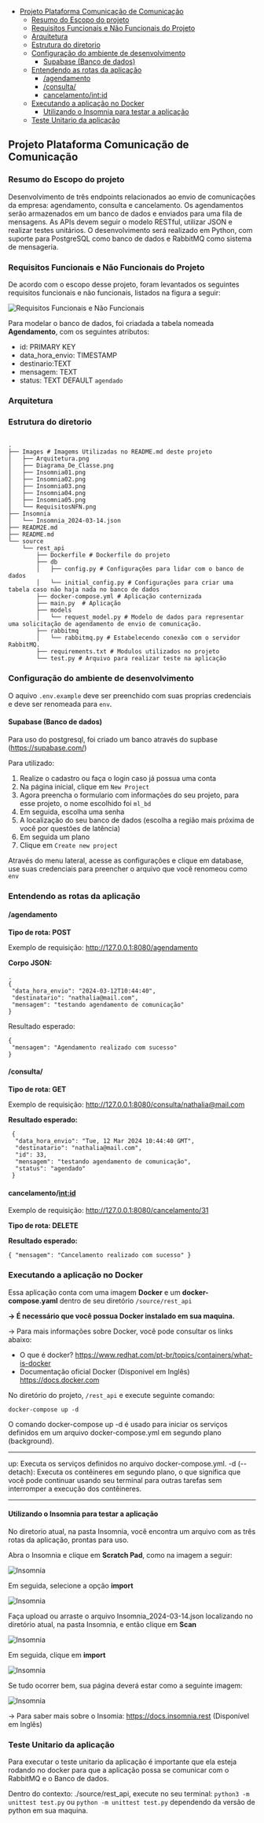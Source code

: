 - [Projeto Plataforma Comunicação de Comunicação](#projeto-plataforma-comunicação-de-comunicação)
  - [Resumo do Escopo do projeto](#resumo-do-escopo-do-projeto)
  - [Requisitos Funcionais e Não Funcionais do Projeto](#requisitos-funcionais-e-não-funcionais-do-projeto)
  - [Arquitetura](#arquitetura)
  - [Estrutura do diretorio](#estrutura-do-diretorio)
  - [Configuração do ambiente de desenvolvimento](#configuração-do-ambiente-de-desenvolvimento)
    - [Supabase (Banco de dados)](#supabase-banco-de-dados)
  - [Entendendo as rotas da aplicação](#entendendo-as-rotas-da-aplicação)
    - [/agendamento](#agendamento)
    - [/consulta/](#consulta)
    - [cancelamento/int:id](#cancelamentointid)
  - [Executando a aplicação no Docker](#executando-a-aplicação-no-docker)
    - [Utilizando o Insomnia para testar a aplicação](#utilizando-o-insomnia-para-testar-a-aplicação)
  - [Teste Unitario da aplicação](#teste-unitario-da-aplicação)

## Projeto Plataforma Comunicação de Comunicação

### Resumo do Escopo do projeto

Desenvolvimento de três endpoints relacionados ao envio de comunicações da empresa: agendamento, consulta e cancelamento.
Os agendamentos serão armazenados em um banco de dados e enviados para uma fila de mensagens. As APIs devem seguir o modelo RESTful, utilizar JSON e realizar testes unitários.
O desenvolvimento será realizado em Python, com suporte para PostgreSQL como banco de dados e RabbitMQ como sistema de mensageria.

### Requisitos Funcionais e Não Funcionais do Projeto

De acordo com o escopo desse projeto, foram levantados os seguintes requisitos funcionais e não funcionais, listados na figura a seguir:

![Requisitos Funcionais e Não Funcionais](./Images/RequisitosNFN.png)

Para modelar o banco de dados, foi criadada a tabela nomeada **Agendamento**, com os seguintes atributos:

- id: PRIMARY KEY
- data_hora_envio: TIMESTAMP
- destinario:TEXT
- mensagem: TEXT
- status: TEXT DEFAULT `agendado`

### Arquitetura


### Estrutura do diretorio

```

.
├── Images # Imagems Utilizadas no README.md deste projeto
│   ├── Arquitetura.png
│   ├── Diagrama_De_Classe.png
│   ├── Insomnia01.png
│   ├── Insomnia02.png
│   ├── Insomnia03.png
│   ├── Insomnia04.png
│   ├── Insomnia05.png
│   └── RequisitosNFN.png
├── Insomnia
│   └── Insomnia_2024-03-14.json
├── READM2E.md
├── README.md
└── source
    └── rest_api
        ├── Dockerfile # Dockerfile do projeto
        ├── db
        │   ├── config.py # Configurações para lidar com o banco de dados
        │   └── initial_config.py # Configurações para criar uma tabela caso não haja nada no banco de dados
        ├── docker-compose.yml # Aplicação conternizada
        ├── main.py  # Aplicação 
        ├── models
        │   └── request_model.py # Modelo de dados para representar uma solicitação de agendamento de envio de comunicação.
        ├── rabbitmq
        │   └── rabbitmq.py # Estabelecendo conexão com o servidor RabbitMQ.
        ├── requirements.txt # Modulos utilizados no projeto
        └── test.py # Arquivo para realizar teste na aplicação
```

### Configuração do ambiente de desenvolvimento

O aquivo `.env.example` deve ser preenchido com suas proprias credenciais e deve ser renomeada para `env`.

#### Supabase (Banco de dados)

Para uso do postgresql, foi criado um banco através do supbase (<https://supabase.com/>)

Para utilizado:

1. Realize o cadastro ou faça o login caso já possua uma conta
2. Na página inicial, clique em `New Project`
3. Agora preencha o formulario com informações do seu projeto, para esse projeto, o nome escolhido foi `ml_bd`
4. Em seguida, escolha uma senha
5. A localização do seu banco de dados (escolha a região mais próxima de você por questões de latência)
6. Em seguida um plano
7. Clique em `Create new project`

Através do menu lateral, acesse as configurações e clique em database, use suas credenciais para preencher o arquivo que você renomeou como `env`

### Entendendo as rotas da aplicação

#### /agendamento
  
**Tipo de rota: POST**

Exemplo de requisição: <http://127.0.0.1:8080/agendamento>

**Corpo JSON:**

```
.
{
 "data_hora_envio": "2024-03-12T10:44:40",
 "destinatario": "nathalia@mail.com",
 "mensagem": "testando agendamento de comunicação"
}
```

Resultado esperado:

```
{
 "mensagem": "Agendamento realizado com sucesso"
}
```

#### /consulta/<destinatario>

**Tipo de rota: GET**

Exemplo de requisição: <http://127.0.0.1:8080/consulta/nathalia@mail.com>

**Resultado esperado:**

``` 
 {
  "data_hora_envio": "Tue, 12 Mar 2024 10:44:40 GMT",
  "destinatario": "nathalia@mail.com",
  "id": 33,
  "mensagem": "testando agendamento de comunicação",
  "status": "agendado"
 }
```

#### cancelamento/<int:id>

Exemplo de requisição: <http://127.0.0.1:8080/cancelamento/31>

**Tipo de rota: DELETE**

**Resultado esperado:**

`
{
 "mensagem": "Cancelamento realizado com sucesso"
}
`

### Executando a aplicação no Docker

Essa aplicação conta com uma imagem **Docker** e um **docker-compose.yaml** dentro de seu diretório `/source/rest_api`

**-> É necessário que você possua Docker instalado em sua maquina.**

-> Para mais informações sobre Docker, você pode consultar os links abaixo:

- O que é docker? <https://www.redhat.com/pt-br/topics/containers/what-is-docker>
- Documentação oficial Docker (Disponivel em Inglês) <https://docs.docker.com>

No diretório do projeto, `/rest_api` e execute seguinte comando:

`docker-compose up -d`

O comando docker-compose up -d é usado para iniciar os serviços definidos em um arquivo docker-compose.yml em segundo plano (background).

******************************************************************************************************************************

up: Executa os serviços definidos no arquivo docker-compose.yml.
-d (--detach): Executa os contêineres em segundo plano, o que significa que você pode continuar usando seu terminal para outras tarefas sem interromper a execução dos contêineres.

******************************************************************************************************************************

#### Utilizando o Insomnia para testar a aplicação

No diretorio atual, na pasta Insomnia, você encontra um arquivo com as três rotas da aplicação, prontas para uso.

Abra o Insomnia e clique em **Scratch Pad**, como na imagem a seguir:

![Insomnia](./Images/Insomnia01.png)

Em seguida, selecione a opção **import**

![Insomnia](./Images/Insomnia02.png)

Faça upload ou arraste o arquivo Insomnia_2024-03-14.json localizando no diretório atual, na pasta Insomnia, e então clique em **Scan**

![Insomnia](./Images/Insomnia03.png)

Em seguida, clique em **import**

![Insomnia](./Images/Insomnia04.png)

Se tudo ocorrer bem, sua página deverá estar como a seguinte imagem:

![Insomnia](./Images/Insomnia05.png)

-> Para saber mais sobre o Insomia: <https://docs.insomnia.rest> (Disponível em Inglês)

### Teste Unitario da aplicação

Para executar o teste unitario da aplicação é importante que ela esteja rodando no docker para que a aplicação possa se comunicar com o RabbitMQ e o Banco de dados.

Dentro do contexto: ./source/rest_api, execute no seu terminal: `python3 -m unittest test.py` ou `python -m unittest test.py` dependendo da versão de python em sua maquina.
